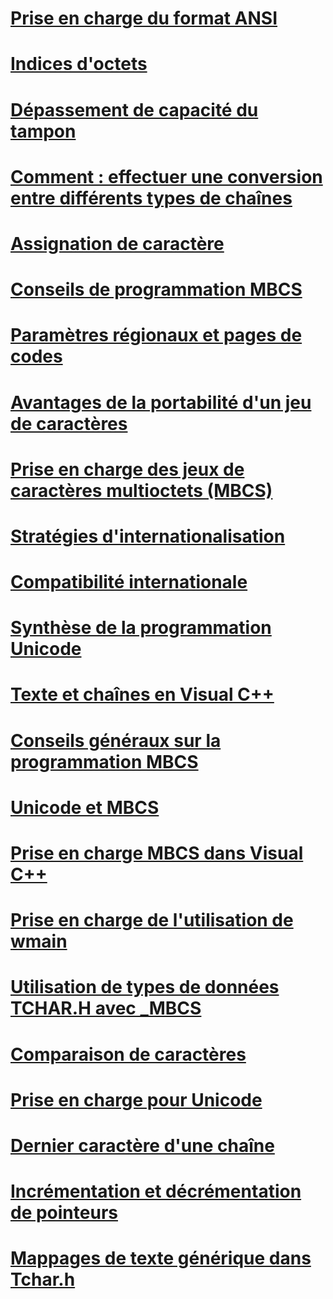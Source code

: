 # [Prise en charge du format ANSI](support-for-ansi.md)
# [Indices d'octets](byte-indices.md)
# [Dépassement de capacité du tampon](buffer-overflow.md)
# [Comment : effectuer une conversion entre différents types de chaînes](how-to-convert-between-various-string-types.md)
# [Assignation de caractère](character-assignment.md)
# [Conseils de programmation MBCS](mbcs-programming-tips.md)
# [Paramètres régionaux et pages de codes](locales-and-code-pages.md)
# [Avantages de la portabilité d'un jeu de caractères](benefits-of-character-set-portability.md)
# [Prise en charge des jeux de caractères multioctets (MBCS)](support-for-multibyte-character-sets-mbcss.md)
# [Stratégies d'internationalisation](internationalization-strategies.md)
# [Compatibilité internationale](international-enabling.md)
# [Synthèse de la programmation Unicode](unicode-programming-summary.md)
# [Texte et chaînes en Visual C++](text-and-strings-in-visual-cpp.md)
# [Conseils généraux sur la programmation MBCS](general-mbcs-programming-advice.md)
# [Unicode et MBCS](unicode-and-mbcs.md)
# [Prise en charge MBCS dans Visual C++](mbcs-support-in-visual-cpp.md)
# [Prise en charge de l'utilisation de wmain](support-for-using-wmain.md)
# [Utilisation de types de données TCHAR.H avec _MBCS](using-tchar-h-data-types-with-mbcs-code.md)
# [Comparaison de caractères](character-comparison.md)
# [Prise en charge pour Unicode](support-for-unicode.md)
# [Dernier caractère d'une chaîne](last-character-in-a-string.md)
# [Incrémentation et décrémentation de pointeurs](incrementing-and-decrementing-pointers.md)
# [Mappages de texte générique dans Tchar.h](generic-text-mappings-in-tchar-h.md)
